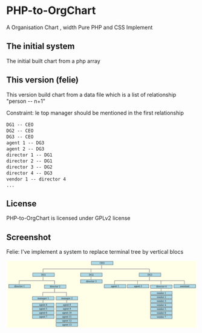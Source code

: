 # PHP-to-OrgChart

A Organisation Chart , width Pure PHP and CSS Implement

## The initial system 
The initial built chart from a php array

## This version (felie)
This version build chart from a data file which is a list of relationship "person -- n+1"

Constraint: le top manager should be mentioned in the first relationship

    DG1 -- CEO
    DG2 -- CEO
    DG3 -- CEO
    agent 1 -- DG3
    agent 2 -- DG3
    director 1 -- DG1
    director 2 -- DG1
    director 3 -- DG2
    director 4 -- DG3
    vendor 1 -- director 4
    ...

## License
PHP-to-OrgChart is licensed under GPLv2 license

## Screenshot
Felie: I've implement a system to replace terminal tree by vertical blocs

![screenshot](demo/chart.png "Default")

